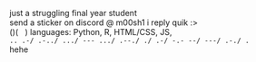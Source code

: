just a struggling final year student\
send a sticker on discord @ m00sh1 i reply quik :>\
()( &nbsp; )
languages: Python, R, HTML/CSS, JS, \
```.. .-/ .-../ .../ --- .../ .--./ ./ .-/ -.- --/ ---/ .-./ .``` \
hehe
